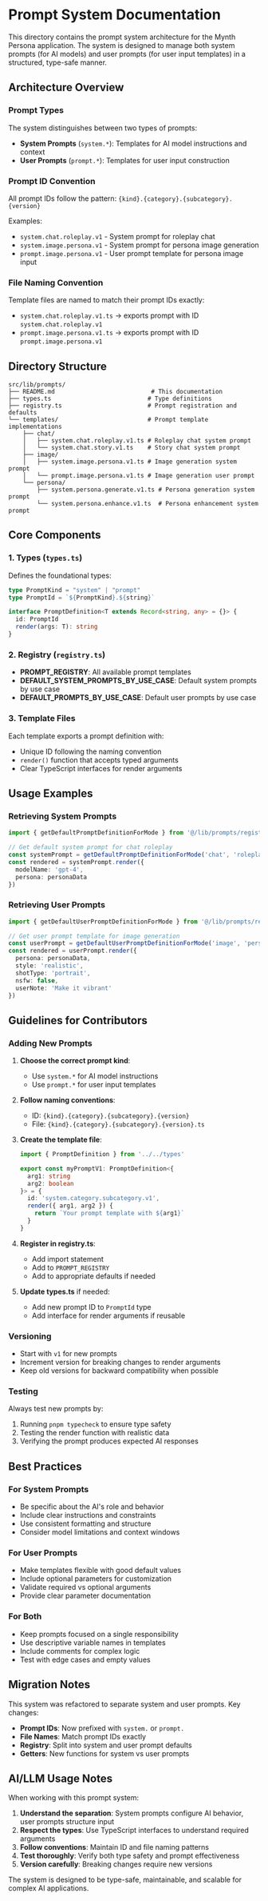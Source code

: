 # Prompt System Documentation

This directory contains the prompt system architecture for the Mynth Persona application. The system is designed to manage both system prompts (for AI models) and user prompts (for user input templates) in a structured, type-safe manner.

## Architecture Overview

### Prompt Types

The system distinguishes between two types of prompts:

- **System Prompts** (`system.*`): Templates for AI model instructions and context
- **User Prompts** (`prompt.*`): Templates for user input construction

### Prompt ID Convention

All prompt IDs follow the pattern: `{kind}.{category}.{subcategory}.{version}`

Examples:
- `system.chat.roleplay.v1` - System prompt for roleplay chat
- `system.image.persona.v1` - System prompt for persona image generation
- `prompt.image.persona.v1` - User prompt template for persona image input

### File Naming Convention

Template files are named to match their prompt IDs exactly:
- `system.chat.roleplay.v1.ts` → exports prompt with ID `system.chat.roleplay.v1`
- `prompt.image.persona.v1.ts` → exports prompt with ID `prompt.image.persona.v1`

## Directory Structure

```
src/lib/prompts/
├── README.md                           # This documentation
├── types.ts                           # Type definitions
├── registry.ts                        # Prompt registration and defaults
└── templates/                         # Prompt template implementations
    ├── chat/
    │   ├── system.chat.roleplay.v1.ts # Roleplay chat system prompt
    │   └── system.chat.story.v1.ts    # Story chat system prompt
    ├── image/
    │   ├── system.image.persona.v1.ts # Image generation system prompt
    │   └── prompt.image.persona.v1.ts # Image generation user prompt
    └── persona/
        ├── system.persona.generate.v1.ts # Persona generation system prompt
        └── system.persona.enhance.v1.ts  # Persona enhancement system prompt
```

## Core Components

### 1. Types (`types.ts`)

Defines the foundational types:

```typescript
type PromptKind = "system" | "prompt"
type PromptId = `${PromptKind}.${string}`

interface PromptDefinition<T extends Record<string, any> = {}> {
  id: PromptId
  render(args: T): string
}
```

### 2. Registry (`registry.ts`)

- **PROMPT_REGISTRY**: All available prompt templates
- **DEFAULT_SYSTEM_PROMPTS_BY_USE_CASE**: Default system prompts by use case
- **DEFAULT_PROMPTS_BY_USE_CASE**: Default user prompts by use case

### 3. Template Files

Each template exports a prompt definition with:
- Unique ID following the naming convention
- `render()` function that accepts typed arguments
- Clear TypeScript interfaces for render arguments

## Usage Examples

### Retrieving System Prompts

```typescript
import { getDefaultPromptDefinitionForMode } from '@/lib/prompts/registry'

// Get default system prompt for chat roleplay
const systemPrompt = getDefaultPromptDefinitionForMode('chat', 'roleplay')
const rendered = systemPrompt.render({ 
  modelName: 'gpt-4',
  persona: personaData 
})
```

### Retrieving User Prompts

```typescript
import { getDefaultUserPromptDefinitionForMode } from '@/lib/prompts/registry'

// Get user prompt template for image generation
const userPrompt = getDefaultUserPromptDefinitionForMode('image', 'persona')
const rendered = userPrompt.render({
  persona: personaData,
  style: 'realistic',
  shotType: 'portrait',
  nsfw: false,
  userNote: 'Make it vibrant'
})
```

## Guidelines for Contributors

### Adding New Prompts

1. **Choose the correct prompt kind**:
   - Use `system.*` for AI model instructions
   - Use `prompt.*` for user input templates

2. **Follow naming conventions**:
   - ID: `{kind}.{category}.{subcategory}.{version}`
   - File: `{kind}.{category}.{subcategory}.{version}.ts`

3. **Create the template file**:
   ```typescript
   import { PromptDefinition } from '../../types'
   
   export const myPromptV1: PromptDefinition<{
     arg1: string
     arg2: boolean
   }> = {
     id: 'system.category.subcategory.v1',
     render({ arg1, arg2 }) {
       return `Your prompt template with ${arg1}`
     }
   }
   ```

4. **Register in registry.ts**:
   - Add import statement
   - Add to `PROMPT_REGISTRY`
   - Add to appropriate defaults if needed

5. **Update types.ts** if needed:
   - Add new prompt ID to `PromptId` type
   - Add interface for render arguments if reusable

### Versioning

- Start with `v1` for new prompts
- Increment version for breaking changes to render arguments
- Keep old versions for backward compatibility when possible

### Testing

Always test new prompts by:
1. Running `pnpm typecheck` to ensure type safety
2. Testing the render function with realistic data
3. Verifying the prompt produces expected AI responses

## Best Practices

### For System Prompts
- Be specific about the AI's role and behavior
- Include clear instructions and constraints
- Use consistent formatting and structure
- Consider model limitations and context windows

### For User Prompts
- Make templates flexible with good default values
- Include optional parameters for customization
- Validate required vs optional arguments
- Provide clear parameter documentation

### For Both
- Keep prompts focused on a single responsibility
- Use descriptive variable names in templates
- Include comments for complex logic
- Test with edge cases and empty values

## Migration Notes

This system was refactored to separate system and user prompts. Key changes:

- **Prompt IDs**: Now prefixed with `system.` or `prompt.`
- **File Names**: Match prompt IDs exactly
- **Registry**: Split into system and user prompt defaults
- **Getters**: New functions for system vs user prompts

## AI/LLM Usage Notes

When working with this prompt system:

1. **Understand the separation**: System prompts configure AI behavior, user prompts structure input
2. **Respect the types**: Use TypeScript interfaces to understand required arguments
3. **Follow conventions**: Maintain ID and file naming patterns
4. **Test thoroughly**: Verify both type safety and prompt effectiveness
5. **Version carefully**: Breaking changes require new versions

The system is designed to be type-safe, maintainable, and scalable for complex AI applications.